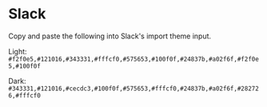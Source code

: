 # Slack

Copy and paste the following into Slack's import theme input.

Light:
`#f2f0e5,#121016,#343331,#fffcf0,#575653,#100f0f,#24837b,#a02f6f,#f2f0e5,#100f0f`

Dark:
`#343331,#121016,#cecdc3,#100f0f,#575653,#fffcf0,#24837b,#a02f6f,#282726,#fffcf0`

